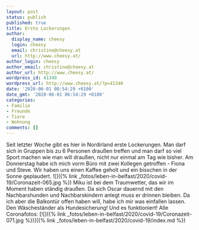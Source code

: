 ```yaml
---
layout: post
status: publish
published: true
title: Erste Lockerungen
author:
  display_name: cheesy
  login: cheesy
  email: christine@cheesy.at
  url: http://www.cheesy.at/
author_login: cheesy
author_email: christine@cheesy.at
author_url: http://www.cheesy.at/
wordpress_id: 41340
wordpress_url: http://www.cheesy.at/?p=41340
date: '2020-06-01 08:54:29 +0100'
date_gmt: '2020-06-01 06:54:29 +0100'
categories:
- Familie
- Freunde
- Tiere
- Wohnung
comments: []
---
```

Seit letzter Woche gibt es hier in Nordirland erste Lockerungen. Man darf sich in Gruppen bis zu 6 Personen draußen treffen und man darf so viel Sport machen wie man will draußen, nicht nur einmal am Tag wie bisher.
Am Donnerstag habe ich mich vorm Büro mit zwei Kollegen getroffen - Fiona und Steve. Wir haben uns einen Kaffee geholt und ein bisschen in der Sonne geplaudert.
![]({% link _fotos/leben-in-belfast/2020/covid-19/Coronazeit-065.jpg %})
Miku ist bei dem Traumwetter, das wir im Moment haben ständig draußen. Da sich Oscar dauernd mit den Nachbarshunden und Nachbarskindern anlegt muss er drinnen bleiben. Da ich aber die Balkontür offen haben will, habe ich mir was einfallen lassen. Den Wäscheständer als Hundesicherung! Und es funktioniert!
Alle Coronafotos:
[![]({% link _fotos/leben-in-belfast/2020/covid-19/Coronazeit-071.jpg %})]({% link _fotos/leben-in-belfast/2020/covid-19/index.md %})
